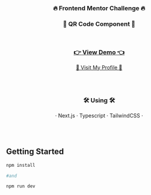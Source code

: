 <div align="center">

  <h3 align="center"><b>🔥 Frontend Mentor Challenge 🔥</b></h3>
  <h3 align="center"><b>📍 QR Code Component 📍</b></h3>
  <br/>
  <h3 align="center">
  <strong>
    <a href="https://yewdev-frontend-mentor-qrcode-component.vercel.app/">👉 View Demo 👈</a></strong>
  </h3>
  <p align="center">
    <a href="https://www.frontendmentor.io/profile/Yewdev">🐼 Visit My Profile 🐼</a>
  </p>
  <br/>
  <br/>
  <h3 align="center">
    <b>🛠️ Using 🛠️</b>
  </h3>
  <p align="center">
    · Next.js · Typescript · TailwindCSS ·
  </p>
</div>
<br/>
<br/>

## Getting Started

```bash
npm install

#and

npm run dev
```
